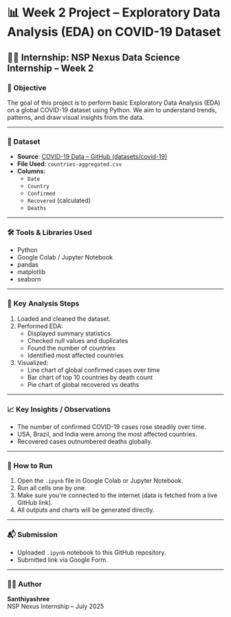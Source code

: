 # 📊 Week 2 Project – Exploratory Data Analysis (EDA) on COVID-19 Dataset

## 🧑‍🎓 Internship: NSP Nexus Data Science Internship – Week 2

### 📌 Objective
The goal of this project is to perform basic Exploratory Data Analysis (EDA) on a global COVID-19 dataset using Python. We aim to understand trends, patterns, and draw visual insights from the data.

---

### 📁 Dataset
- **Source**: [COVID-19 Data – GitHub (datasets/covid-19)](https://github.com/datasets/covid-19)
- **File Used**: `countries-aggregated.csv`
- **Columns**:
  - `Date`
  - `Country`
  - `Confirmed`
  - `Recovered` (calculated)
  - `Deaths`

---

### 🛠️ Tools & Libraries Used
- Python
- Google Colab / Jupyter Notebook
- pandas
- matplotlib
- seaborn

---

### 🔎 Key Analysis Steps
1. Loaded and cleaned the dataset.
2. Performed EDA:
   - Displayed summary statistics
   - Checked null values and duplicates
   - Found the number of countries
   - Identified most affected countries
3. Visualized:
   - Line chart of global confirmed cases over time
   - Bar chart of top 10 countries by death count
   - Pie chart of global recovered vs deaths

---

### 📈 Key Insights / Observations
- The number of confirmed COVID-19 cases rose steadily over time.
- USA, Brazil, and India were among the most affected countries.
- Recovered cases outnumbered deaths globally.

---

### 📎 How to Run
1. Open the `.ipynb` file in Google Colab or Jupyter Notebook.
2. Run all cells one by one.
3. Make sure you're connected to the internet (data is fetched from a live GitHub link).
4. All outputs and charts will be generated directly.

---

### 📬 Submission
- Uploaded `.ipynb` notebook to this GitHub repository.
- Submitted link via Google Form.

---

### 🧑‍💻 Author
**Santhiyashree**  
NSP Nexus Internship – July 2025  
